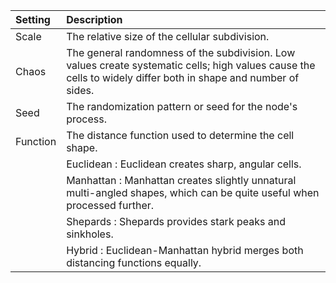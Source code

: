 | Setting      | Description                                                                                                                                                    |
| :----------- | :------------------------------------------------------------------------------------------------------------------------------------------------------------- |
| Scale    | The relative size of the cellular subdivision.                                                                                                                 |
| Chaos    | The general randomness of the subdivision. Low values create systematic cells; high values cause the cells to widely differ both in shape and number of sides. |
| Seed     | The randomization pattern or seed for the node's process.                                                                                                      |
| Function | The distance function used to determine the cell shape.                                                                                                        |
|              | Euclidean : Euclidean creates sharp, angular cells.                                                                                                          |
|              | Manhattan : Manhattan creates slightly unnatural multi-angled shapes, which can be quite useful when processed further.                                      |
|              | Shepards : Shepards provides stark peaks and sinkholes.                                                                                                      |
|              | Hybrid : Euclidean-Manhattan hybrid merges both distancing functions equally.                                                                                |
